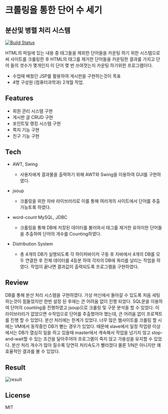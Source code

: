# 크롤링을 통한 단어 수 세기
## 분산및 병렬 처리 시스템

[![Build Status](https://travis-ci.org/joemccann/dillinger.svg?branch=master)](https://travis-ci.org/joemccann/dillinger)

HTML의 파일에 있는 내용 중 태그들을 제외한 단어들을 카운팅 하기 위한 시스템으로써 사이트를 크롤링한 후 HTML의 태그를 제거한 단어들을  카운팅한 결과를 가지고 단어 들의 갯수가 몇개인지 이 단어 몇 번 쓰여졋는지 카운팅 하기위한 프로그램이다.

- 수업때 배웠던 JSP를 활용하여 게시판을 구현하는것이 목표
- 4명 구성원 (컴퓨터과학과) 2개월 작업.

## Features

- 회원 관리 시스템 구현
- 게시판 글 CRUD 구현
- 포인트및 랭킹 시스템 구현
- 쪽지 기능 구현
- 친구 기능 구현

## Tech

- AWT, Swing
   - 사용자에게 결과물을 출력하기 위해 AWT와 Swing을 이용하여 GUI를 구현하였다.
- jsoup 
    - 크롤링을 위한 자바 라이브러리로 이를 통해 여러개의 사이트에서 단어를 추출 가능토록 하였다.
- word-count MySQL, JDBC
    - 크롤링을 통해 DB에 저장된 데이터를 불러와서 태그를 제거한 유의미한 단어들을 추출하여 단어의 개수를 Counting하였다.

- Distribution System
    - 총 4개의 DB가 실행되도록 각 하이퍼바이저 구동 후 자바에서 4개의 DB를 모두 연결한 후 전체 데이터를 4등분 하여 각자의 DB에 쿼리를 날리는 작업을 하였다. 작업이 끝나면 결과값이 출력되도록 프로그램을 구현하였다.
    

## Review
DB를 통해 분산 처리 시스템을 구현하였다. 가상 머신에서 돌아갈 수 있도록 처음 세팅하는것이 힘들었지만 한번 설정 된 후에는 큰 어려움 없이 진행 되었다. SQL문을 이용하여 단어의 counting을 진행하였고 jsoup으로 크롤링 및  구문 분석을 할 수 있었다. 이 라이브러리가 없었으면 수작업으로 단어를 추출했어야 했는데, 큰 어려움 없이 프로젝트를 진행 할 수 있었다. 분산 처리에는 한계가 있었다. 너무 많은 웹사이트를 크롤링 할 시에는 VM에서 동작중인 DB가 뻗는 경우가 있었다. 때문에 slave에서 일정 작업량 이상에서는 DB가 열심히 일을 하고 있을때 master에서 계속해서 작업을 넘기지 않고 stop-and-wait할 수 있는 조건을 달아주어야 프로그램이 죽지 않고 가용성을 유지할 수 있었다. 분산 처리 개수가 많아 질수록 당연히 처리속도가 빨라졌다 물론 1/N은 아니지만 꽤 효율적인 결과를 볼 수 있었다. 

## Result
![result](reuslt.jpg)
## License

MIT



[//]: # (These are reference links used in the body of this note and get stripped out when the markdown processor does its job. There is no need to format nicely because it shouldn't be seen. Thanks SO - http://stackoverflow.com/questions/4823468/store-comments-in-markdown-syntax)
